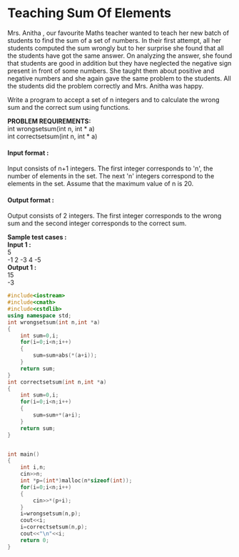 # Teaching Sum Of Elements

Mrs. Anitha , our favourite Maths teacher wanted to teach her new batch of students to find the sum of a set of numbers. In their first attempt, all her students computed the sum wrongly but to her surprise she found that all the students have got the same answer. On analyzing the answer, she found that students are good in addition but they have neglected the negative sign present in front of some numbers. She taught them about positive and negative numbers and she again gave the same problem to the students. All the students did the problem correctly and Mrs. Anitha was happy.

 

Write a program to accept a set of n integers and to calculate the wrong sum and the correct sum using functions.

**PROBLEM REQUIREMENTS:**
<br>
int wrongsetsum(int n, int * a)
<br>
int correctsetsum(int n, int * a)

#### Input format :
Input consists of n+1 integers. The first integer corresponds to 'n', the number of elements in the set. The next 'n' integers correspond to the elements in the set. Assume that the maximum value of n is 20.

#### Output format :
Output consists of 2 integers. The first integer corresponds to the wrong sum and the second integer corresponds to the correct sum.



**Sample test cases :<br>
Input 1 :<br>**
5<br>
-1 2 -3 4 -5<br>
**Output 1 :<br>**
15<br>
-3


```cpp
#include<iostream>
#include<cmath>
#include<cstdlib>
using namespace std;
int wrongsetsum(int n,int *a)
{
    int sum=0,i;
    for(i=0;i<n;i++)
    {
        sum=sum+abs(*(a+i));
    }
    return sum;
}
int correctsetsum(int n,int *a)
{
    int sum=0,i;
    for(i=0;i<n;i++)
    {
        sum=sum+*(a+i);
    }
    return sum;
}


int main()
{
    int i,n;
    cin>>n;
    int *p=(int*)malloc(n*sizeof(int));
    for(i=0;i<n;i++)
    {
        cin>>*(p+i);
    }
    i=wrongsetsum(n,p);
    cout<<i;
    i=correctsetsum(n,p);
    cout<<"\n"<<i;
    return 0;
}


```



